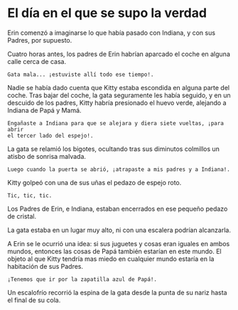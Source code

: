 # El día en el que se supo la verdad

Erin comenzó a imaginarse lo que había pasado con Indiana, y con sus Padres, por supuesto.

Cuatro horas antes, los padres de Erin habrían aparcado el coche en alguna calle cerca de casa.

    Gata mala... ¡estuviste allí todo ese tiempo!.

Nadie se había dado cuenta que Kitty estaba escondida en alguna parte del coche.  Tras bajar del coche, la gata seguramente les había seguido, y en un descuido de los padres, Kitty habría presionado el huevo verde, alejando a Indiana de Papá y Mamá.

    Engañaste a Indiana para que se alejara y diera siete vueltas, ¡para abrir 
    el tercer lado del espejo!.

La gata se relamió los bigotes, ocultando tras sus diminutos colmillos un atisbo de sonrisa malvada.

    Luego cuando la puerta se abrió, ¡atrapaste a mis padres y a Indiana!.

Kitty golpeó con una de sus uñas el pedazo de espejo roto.

    Tic, tic, tic.

Los Padres de Erin, e Indiana, estaban encerrados en ese pequeño pedazo de cristal.

La gata estaba en un lugar muy alto, ni con una escalera podrían alcanzarla.

A Erin se le ocurrió una idea: si sus juguetes y cosas eran iguales en ambos mundos, entonces las cosas de Papá también estarían en este mundo.  El objeto al que Kitty tendría mas miedo en cualquier mundo estaría en la habitación de sus Padres.

    ¡Tenemos que ir por la zapatilla azul de Papá!.

Un escalofrío recorrió la espina de la gata desde la punta de su nariz hasta el final de su cola.
